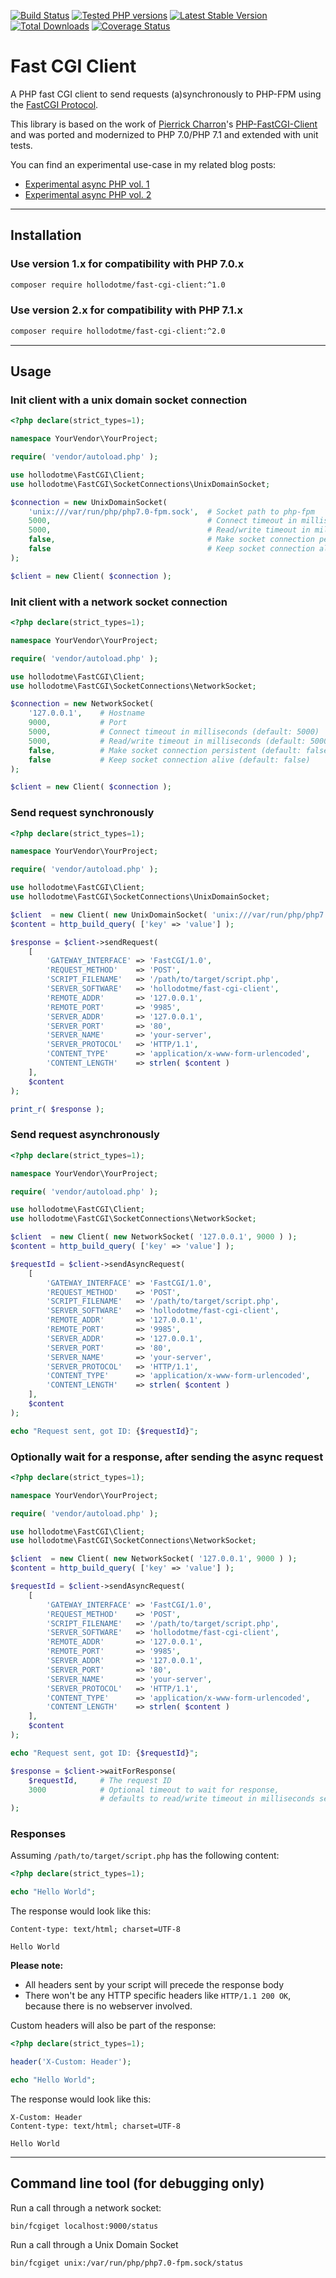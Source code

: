 [![Build Status](https://travis-ci.org/hollodotme/fast-cgi-client.svg?branch=master)](https://travis-ci.org/hollodotme/fast-cgi-client)
[![Tested PHP versions](https://php-eye.com/badge/hollodotme/fast-cgi-client/tested.svg?branch=1.x-stable)](https://php-eye.com/package/hollodotme/fast-cgi-client)
[![Latest Stable Version](https://poser.pugx.org/hollodotme/fast-cgi-client/v/stable)](https://packagist.org/packages/hollodotme/fast-cgi-client) 
[![Total Downloads](https://poser.pugx.org/hollodotme/fast-cgi-client/downloads)](https://packagist.org/packages/hollodotme/fast-cgi-client) 
[![Coverage Status](https://coveralls.io/repos/github/hollodotme/fast-cgi-client/badge.svg?branch=1.x-stable)](https://coveralls.io/github/hollodotme/fast-cgi-client?branch=1.x-stable)

# Fast CGI Client

A PHP fast CGI client to send requests (a)synchronously to PHP-FPM using the [FastCGI Protocol](http://www.mit.edu/~yandros/doc/specs/fcgi-spec.html).

This library is based on the work of [Pierrick Charron](https://github.com/adoy)'s [PHP-FastCGI-Client](https://github.com/adoy/PHP-FastCGI-Client/) 
and was ported and modernized to PHP 7.0/PHP 7.1 and extended with unit tests.

You can find an experimental use-case in my related blog posts:
 
* [Experimental async PHP vol. 1](http://bit.ly/eapv1)
* [Experimental async PHP vol. 2](http://bit.ly/eapv2)

---

## Installation

### Use version 1.x for compatibility with PHP 7.0.x

```bash
composer require hollodotme/fast-cgi-client:^1.0
```

### Use version 2.x for compatibility with PHP 7.1.x

```bash
composer require hollodotme/fast-cgi-client:^2.0
```

---

## Usage

### Init client with a unix domain socket connection

```php
<?php declare(strict_types=1);

namespace YourVendor\YourProject;

require( 'vendor/autoload.php' );

use hollodotme\FastCGI\Client;
use hollodotme\FastCGI\SocketConnections\UnixDomainSocket;

$connection = new UnixDomainSocket(
	'unix:///var/run/php/php7.0-fpm.sock',  # Socket path to php-fpm
	5000,                                   # Connect timeout in milliseconds (default: 5000)
	5000,                                   # Read/write timeout in milliseconds (default: 5000)
	false,                                  # Make socket connection persistent (default: false)
	false                                   # Keep socket connection alive (default: false) 
);

$client = new Client( $connection );
```

### Init client with a network socket connection

```php
<?php declare(strict_types=1);

namespace YourVendor\YourProject;

require( 'vendor/autoload.php' );

use hollodotme\FastCGI\Client;
use hollodotme\FastCGI\SocketConnections\NetworkSocket;

$connection = new NetworkSocket(
	'127.0.0.1',    # Hostname
	9000,           # Port
	5000,           # Connect timeout in milliseconds (default: 5000)
	5000,           # Read/write timeout in milliseconds (default: 5000)
	false,          # Make socket connection persistent (default: false)
	false           # Keep socket connection alive (default: false) 
);

$client = new Client( $connection );
```

### Send request synchronously

```php
<?php declare(strict_types=1);

namespace YourVendor\YourProject;

require( 'vendor/autoload.php' );

use hollodotme\FastCGI\Client;
use hollodotme\FastCGI\SocketConnections\UnixDomainSocket;

$client  = new Client( new UnixDomainSocket( 'unix:///var/run/php/php7.0-fpm.sock' ) );
$content = http_build_query( ['key' => 'value'] );

$response = $client->sendRequest(
	[
		'GATEWAY_INTERFACE' => 'FastCGI/1.0',
		'REQUEST_METHOD'    => 'POST',
		'SCRIPT_FILENAME'   => '/path/to/target/script.php',
		'SERVER_SOFTWARE'   => 'hollodotme/fast-cgi-client',
		'REMOTE_ADDR'       => '127.0.0.1',
		'REMOTE_PORT'       => '9985',
		'SERVER_ADDR'       => '127.0.0.1',
		'SERVER_PORT'       => '80',
		'SERVER_NAME'       => 'your-server',
		'SERVER_PROTOCOL'   => 'HTTP/1.1',
		'CONTENT_TYPE'      => 'application/x-www-form-urlencoded',
		'CONTENT_LENGTH'    => strlen( $content )	
	],
	$content
);

print_r( $response );
```

### Send request asynchronously

```php
<?php declare(strict_types=1);

namespace YourVendor\YourProject;

require( 'vendor/autoload.php' );

use hollodotme\FastCGI\Client;
use hollodotme\FastCGI\SocketConnections\NetworkSocket;

$client  = new Client( new NetworkSocket( '127.0.0.1', 9000 ) );
$content = http_build_query( ['key' => 'value'] );

$requestId = $client->sendAsyncRequest(
	[
		'GATEWAY_INTERFACE' => 'FastCGI/1.0',
		'REQUEST_METHOD'    => 'POST',
		'SCRIPT_FILENAME'   => '/path/to/target/script.php',
		'SERVER_SOFTWARE'   => 'hollodotme/fast-cgi-client',
		'REMOTE_ADDR'       => '127.0.0.1',
		'REMOTE_PORT'       => '9985',
		'SERVER_ADDR'       => '127.0.0.1',
		'SERVER_PORT'       => '80',
		'SERVER_NAME'       => 'your-server',
		'SERVER_PROTOCOL'   => 'HTTP/1.1',
		'CONTENT_TYPE'      => 'application/x-www-form-urlencoded',
		'CONTENT_LENGTH'    => strlen( $content )	
	],
	$content
);

echo "Request sent, got ID: {$requestId}";
```

### Optionally wait for a response, after sending the async request

```php
<?php declare(strict_types=1);

namespace YourVendor\YourProject;

require( 'vendor/autoload.php' );

use hollodotme\FastCGI\Client;
use hollodotme\FastCGI\SocketConnections\NetworkSocket;

$client  = new Client( new NetworkSocket( '127.0.0.1', 9000 ) );
$content = http_build_query( ['key' => 'value'] );

$requestId = $client->sendAsyncRequest(
	[
		'GATEWAY_INTERFACE' => 'FastCGI/1.0',
		'REQUEST_METHOD'    => 'POST',
		'SCRIPT_FILENAME'   => '/path/to/target/script.php',
		'SERVER_SOFTWARE'   => 'hollodotme/fast-cgi-client',
		'REMOTE_ADDR'       => '127.0.0.1',
		'REMOTE_PORT'       => '9985',
		'SERVER_ADDR'       => '127.0.0.1',
		'SERVER_PORT'       => '80',
		'SERVER_NAME'       => 'your-server',
		'SERVER_PROTOCOL'   => 'HTTP/1.1',
		'CONTENT_TYPE'      => 'application/x-www-form-urlencoded',
		'CONTENT_LENGTH'    => strlen( $content )	
	],
	$content
);

echo "Request sent, got ID: {$requestId}";

$response = $client->waitForResponse( 
	$requestId,     # The request ID 
	3000            # Optional timeout to wait for response,
					# defaults to read/write timeout in milliseconds set in connection
);
```

### Responses

Assuming `/path/to/target/script.php` has the following content:
 
```php
<?php declare(strict_types=1);

echo "Hello World";
```

The response would look like this:

```
Content-type: text/html; charset=UTF-8

Hello World
```

**Please note:**
 * All headers sent by your script will precede the response body
 * There won't be any HTTP specific headers like `HTTP/1.1 200 OK`, because there is no webserver involved.

Custom headers will also be part of the response:

```php
<?php declare(strict_types=1);

header('X-Custom: Header');

echo "Hello World";
```

The response would look like this:

```
X-Custom: Header
Content-type: text/html; charset=UTF-8

Hello World
```

---

## Command line tool (for debugging only)

Run a call through a network socket:

    bin/fcgiget localhost:9000/status

Run a call through a Unix Domain Socket

    bin/fcgiget unix:/var/run/php/php7.0-fpm.sock/status
